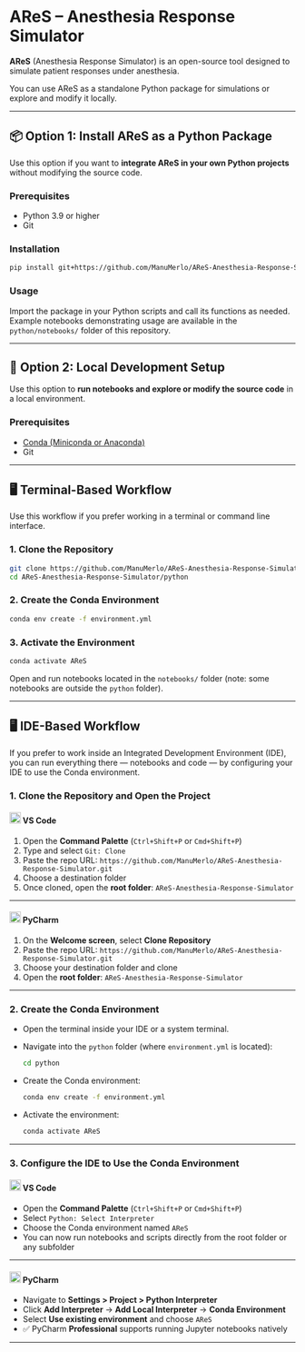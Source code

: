 # AReS – Anesthesia Response Simulator

**AReS** (Anesthesia Response Simulator) is an open-source tool designed to simulate patient responses under anesthesia. 

You can use AReS as a standalone Python package for simulations or explore and modify it locally.

---

## 📦 Option 1: Install AReS as a Python Package

Use this option if you want to **integrate AReS in your own Python projects** without modifying the source code.

### Prerequisites

* Python 3.9 or higher
* Git

### Installation

```bash
pip install git+https://github.com/ManuMerlo/AReS-Anesthesia-Response-Simulator.git@main#subdirectory=python
```

### Usage

Import the package in your Python scripts and call its functions as needed.
Example notebooks demonstrating usage are available in the `python/notebooks/` folder of this repository.

---
## 🔧 Option 2: Local Development Setup

Use this option to **run notebooks and explore or modify the source code** in a local environment.

### Prerequisites

* [Conda (Miniconda or Anaconda)](https://docs.conda.io/en/latest/miniconda.html)
* Git

---

## 🖥️ Terminal-Based Workflow

Use this workflow if you prefer working in a terminal or command line interface.

### 1. Clone the Repository

```bash
git clone https://github.com/ManuMerlo/AReS-Anesthesia-Response-Simulator.git
cd AReS-Anesthesia-Response-Simulator/python
```

### 2. Create the Conda Environment

```bash
conda env create -f environment.yml
```

### 3. Activate the Environment

```bash
conda activate AReS
```
Open and run notebooks located in the `notebooks/` folder (note: some notebooks are outside the `python` folder).

---

## 🖥️ IDE-Based Workflow

If you prefer to work inside an Integrated Development Environment (IDE), you can run everything there — notebooks and code — by configuring your IDE to use the Conda environment.

### 1. Clone the Repository and Open the Project

#### <img src="https://code.visualstudio.com/assets/favicon.ico" alt="VS Code" width="20"/>  **VS Code**

1. Open the **Command Palette** (`Ctrl+Shift+P` or `Cmd+Shift+P`)
2. Type and select `Git: Clone`
3. Paste the repo URL: `https://github.com/ManuMerlo/AReS-Anesthesia-Response-Simulator.git`
4. Choose a destination folder
5. Once cloned, open the **root folder**:
   `AReS-Anesthesia-Response-Simulator`

---

#### <img src="https://resources.jetbrains.com/storage/products/pycharm/img/meta/pycharm_logo_300x300.png" alt="PyCharm" width="20"/>  **PyCharm**

1. On the **Welcome screen**, select **Clone Repository**
2. Paste the repo URL: `https://github.com/ManuMerlo/AReS-Anesthesia-Response-Simulator.git`
3. Choose your destination folder and clone
4. Open the **root folder**:
   `AReS-Anesthesia-Response-Simulator`

---

### 2. Create the Conda Environment

* Open the terminal inside your IDE or a system terminal.

* Navigate into the `python` folder (where `environment.yml` is located):

  ```bash
  cd python
  ```

* Create the Conda environment:

  ```bash
  conda env create -f environment.yml
  ```

* Activate the environment:

  ```bash
  conda activate AReS
  ```
---

### 3. Configure the IDE to Use the Conda Environment

#### <img src="https://code.visualstudio.com/assets/favicon.ico" alt="VS Code" width="20"/> **VS Code**

* Open the **Command Palette** (`Ctrl+Shift+P` or `Cmd+Shift+P`)
* Select `Python: Select Interpreter`
* Choose the Conda environment named `AReS`
* You can now run notebooks and scripts directly from the root folder or any subfolder

---

#### <img src="https://resources.jetbrains.com/storage/products/pycharm/img/meta/pycharm_logo_300x300.png" alt="PyCharm" width="20"/> **PyCharm**

* Navigate to **Settings > Project > Python Interpreter**
* Click **Add Interpreter** → **Add Local Interpreter** → **Conda Environment**
* Select **Use existing environment** and choose `AReS`
* ✅ PyCharm **Professional** supports running Jupyter notebooks natively

---

